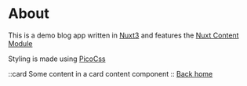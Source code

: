 # About

This is a demo blog app written in [Nuxt3](https://nuxt.com/) and features the [Nuxt Content Module](https://content.nuxtjs.org/)

Styling is made using [PicoCss](https://picocss.com/)


::card
Some content in a card content component
::
[Back home](/)
